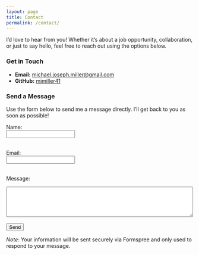 ```yaml
---
layout: page
title: Contact
permalink: /contact/
---
```


I’d love to hear from you! Whether it’s about a job opportunity, collaboration, or just to say hello, feel free to reach out using the options below.

### Get in Touch
- **Email:** [michael.joseph.miller@gmail.com](mailto:michael.joseph.miller@gmail.com)  
- **GitHub:** [mjmiller41](https://github.com/mjmiller41)  

### Send a Message
Use the form below to send me a message directly. I’ll get back to you as soon as possible!

<form action="https://formspree.io/f/mjkywgwo" method="POST">
  <label for="name">Name:</label><br>
  <input type="text" id="name" name="name" required><br><br>

  <label for="email">Email:</label><br>
  <input type="email" id="email" name="email" required><br><br>

  <label for="message">Message:</label><br>
  <textarea id="message" name="message" rows="5" cols="60" required></textarea><br><br>

  <input type="submit" value="Send">
</form>

*Note:* Your information will be sent securely via Formspree and only used to respond to your message.